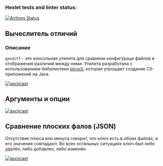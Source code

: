 ### Hexlet tests and linter status:
[![Actions Status](https://github.com/alexey4050/java-project-71/actions/workflows/hexlet-check.yml/badge.svg)](https://github.com/alexey4050/java-project-71/actions)


## Вычеслитель отличий
### Описание
`gendiff` - это консольная утилита для сравнени конфигураци файлов и отображения различий между ними. Утилита разработана с использованием бибилиотеки [picocli](https://picocli.info/),  которая упрощает создание ClI-приложений на Java.


[![asciicast](https://asciinema.org/a/sNmToSVr26iGAYzk28SnlI2N7.svg)](https://asciinema.org/a/sNmToSVr26iGAYzk28SnlI2N7)

## Аргументы и опции

[![asciicast](https://asciinema.org/a/dhKPqe6TRTZ54jNtEVP2yR5Mi.svg)](https://asciinema.org/a/dhKPqe6TRTZ54jNtEVP2yR5Mi)

## Сравнение плоских фалов (JSON)

Отсутствие плюса или минуса говорит, что ключ есть в обоих файлах, и его значения совпадают. Во всех остальных ситуациях ключ был либо удалён, либо добавлен, либо изменён.

[![asciicast](https://asciinema.org/a/WBW29efDjDFYHBVdAYKylNMxJ.svg)](https://asciinema.org/a/WBW29efDjDFYHBVdAYKylNMxJ)
